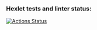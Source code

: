 ### Hexlet tests and linter status:
[![Actions Status](https://github.com/MatveiKhmyzov/python-project-50/workflows/hexlet-check/badge.svg)](https://github.com/MatveiKhmyzov/python-project-50/actions)